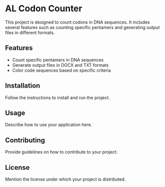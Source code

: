 # AL Codon Counter

This project is designed to count codons in DNA sequences. It includes several features such as counting specific pentamers and generating output files in different formats.

## Features

- Count specific pentamers in DNA sequences
- Generate output files in DOCX and TXT formats
- Color code sequences based on specific criteria

## Installation

Follow the instructions to install and run the project.

## Usage

Describe how to use your application here.

## Contributing

Provide guidelines on how to contribute to your project.

## License

Mention the license under which your project is distributed.

